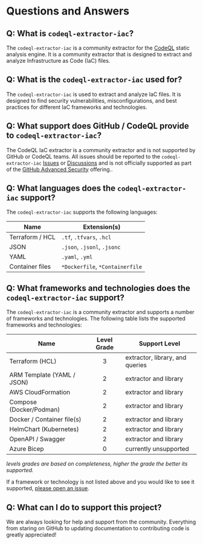 # Questions and Answers

## Q: What is `codeql-extractor-iac`?

The `codeql-extractor-iac` is a community extractor for the [CodeQL] static analysis engine.
It is a community extractor that is designed to extract and analyze Infrastructure as Code (IaC) files.

## Q: What is the `codeql-extractor-iac` used for?

The `codeql-extractor-iac` is used to extract and analyze IaC files.
It is designed to find security vulnerabilities, misconfigurations, and best practices for different IaC frameworks and technologies.

## Q: What support does GitHub / CodeQL provide to `codeql-extractor-iac`?

The CodeQL IaC extractor is a community extractor and is not supported by GitHub or CodeQL teams.
All issues should be reported to the `codeql-extractor-iac` [Issues] or [Discussions] and is not officially supported as part of the [GitHub Advanced Security] offering..

## Q: What languages does the `codeql-extractor-iac` support?

The `codeql-extractor-iac` supports the following languages:

| Name            | Extension(s)                    |
| --------------- | ------------------------------- |
| Terraform / HCL | `.tf`, `.tfvars`, `.hcl`        |
| JSON            | `.json`, `.jsonl`, `.jsonc`     |
| YAML            | `.yaml`, `.yml`                 |
| Container files | `*Dockerfile`, `*Containerfile` |

## Q: What frameworks and technologies does the `codeql-extractor-iac` support?

The `codeql-extractor-iac` is a community extractor and supports a number of frameworks and technologies. The following table lists the supported frameworks and technologies:

| Name                       | Level Grade | Support Level                   |
| -------------------------- | :---------: | ------------------------------- |
| Terraform (HCL)            |      3      | extractor, library, and queries |
| ARM Template (YAML / JSON) |      2      | extractor and library           |
| AWS CloudFormation         |      2      | extractor and library           |
| Compose (Docker/Podman)    |      2      | extractor and library           |
| Docker / Container file(s) |      2      | extractor and library           |
| HelmChart (Kubernetes)     |      2      | extractor and library           |
| OpenAPI / Swagger          |      2      | extractor and library           |
| Azure Bicep                |      0      | currently unsupported           |

_levels grades are based on completeness, higher the grade the better its supported._

If a framework or technology is not listed above and you would like to see it supported, [please open an issue](https://github.com/advanced-security/codeql-extractor-iac/issues).

## Q: What can I do to support this project?

We are always looking for help and support from the community.
Everything from staring on GitHub to updating documentation to contributing code is greatly appreciated!

<!-- Resources -->

[Issues]: https://github.com/advanced-security/codeql-extractor-iac/issues
[Discussions]: https://github.com/advanced-security/codeql-extractor-iac/discussions
[CodeQL]: https://codeql.github.com
[GitHub Advanced Security]: https://github.com/features/security
